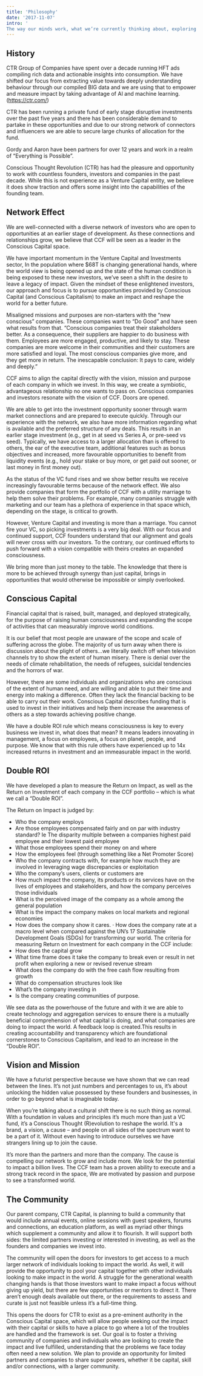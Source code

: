 ```yaml
---
title: 'Philosophy'
date: '2017-11-07'
intro: '
The way our minds work, what we’re currently thinking about, exploring and our continued revelations.'
---
```


## History

CTR Group of Companies have spent over a decade running HFT ads compiling rich data and actionable insights into consumption. We have shifted our focus from extracting value towards deeply understanding behaviour through our compiled BIG data and we are using that to empower and measure impact by taking advantage of AI and machine learning. (https://ctr.com/)

CTR has been running a private fund of early stage disruptive investments over the past five years and there has been considerable demand to partake in these opportunities and due to our strong network of connectors and influencers we are able to secure large chunks of allocation for the fund.

Gordy and Aaron have been partners for over 12 years and work in a realm of “Everything is Possible”.

Conscious Thought Revolution (CTR) has had the pleasure and opportunity to work with countless founders, investors and companies in the past decade. While this is not experience as a Venture Capital entity, we believe it does show traction and offers some insight into the capabilities of the founding team.

## Network Effect

We are well-connected with a diverse network of investors who are open to opportunities at an earlier stage of development. As these connections and relationships grow, we believe that CCF will be seen as a leader in the Conscious Capital space.

We have important momentum in the Venture Capital and Investments sector, In the population where \$68T is changing generational hands, where the world view is being opened up and the state of the human condition is being exposed to these new investors, we’ve seen a shift in the desire to leave a legacy of impact. Given the mindset of these enlightened investors, our approach and focus is to pursue opportunities provided by Conscious Capital (and Conscious Capitalism) to make an impact and reshape the world for a better future.

Misaligned missions and purposes are non-starters with the “new conscious” companies. These companies want to “Do Good” and have seen what results from that. “Conscious companies treat their stakeholders better. As a consequence, their suppliers are happier to do business with them. Employees are more engaged, productive, and likely to stay. These companies are more welcome in their communities and their customers are more satisfied and loyal. The most conscious companies give more, and they get more in return. The inescapable conclusion: It pays to care, widely and deeply.”

CCF aims to align the capital directly with the vision, mission and purpose of each company in which we invest. In this way, we create a symbiotic, advantageous relationship no one wants to pass on. Conscious companies and investors resonate with the vision of CCF. Doors are opened.

We are able to get into the investment opportunity sooner through warm market connections and are prepared to execute quickly. Through our experience with the network, we also have more information regarding what is available and the preferred structure of any deals. This results in an earlier stage investment (e.g., get in at seed vs Series A, or pre-seed vs seed). Typically, we have access to a larger allocation than is offered to others, the ear of the executive team, additional features such as bonus objectives and increased, more favourable opportunities to benefit from liquidity events (e.g., hold your stake or buy more, or get paid out sooner, or last money in first money out).

As the status of the VC fund rises and we show better results we receive increasingly favourable terms because of the network effect. We also provide companies that form the portfolio of CCF with a utility marriage to help them solve their problems. For example, many companies struggle with marketing and our team has a plethora of experience in that space which, depending on the stage, is critical to growth.

However, Venture Capital and investing is more than a marriage. You cannot fire your VC, so picking investments is a very big deal. With our focus and continued support, CCF founders understand that our alignment and goals will never cross with our investors. To the contrary, our continued efforts to push forward with a vision compatible with theirs creates an expanded consciousness.

We bring more than just money to the table. The knowledge that there is more to be achieved through synergy than just capital, brings in opportunities that would otherwise be impossible or simply overlooked.

## Conscious Capital

Financial capital that is raised, built, managed, and deployed strategically, for the purpose of raising human consciousness and expanding the scope of activities that can measurably improve world conditions.

It is our belief that most people are unaware of the scope and scale of suffering across the globe. The majority of us turn away when there is discussion about the plight of others…we literally switch off when television channels try to show the extent of human misery. There is denial over the needs of climate rehabilitation, the needs of refugees, suicidal tendencies and the horrors of war.

However, there are some individuals and organizations who are conscious of the extent of human need, and are willing and able to put their time and energy into making a difference. Often they lack the financial backing to be able to carry out their work. Conscious Capital describes funding that is used to invest in their initiatives and help them increase the awareness of others as a step towards achieving positive change.

We have a double ROI rule which means consciousness is key to every business we invest in, what does that mean? It means leaders innovating in management, a focus on employees, a focus on planet, people, and purpose. We know that with this rule others have experienced up to 14x increased returns in investment and an immeasurable impact in the world.

## Double ROI

We have developed a plan to measure the Return on Impact, as well as the Return on Investment of each company in the CCF portfolio – which is what we call a “Double ROI”.

The Return on Impact is judged by:

- Who the company employs
- Are those employees compensated fairly and on par with industry standard? Ie The disparity multiple between a companies highest paid employee and their lowest paid employee
- What those employees spend their money on and where
- How the employees feel (through something like a Net Promoter Score)
- Who the company contracts with, for example how much they are involved in leveraging wage discrepancies or exploitation
- Who the company’s users, clients or customers are
- How much impact the company, its products or its services have on the lives of employees and stakeholders, and how the company perceives those individuals
- What is the perceived image of the company as a whole among the general population
- What is the impact the company makes on local markets and regional economies
- How does the company show it cares.
  · How does the company rate at a macro level when compared against the UN’s 17 Sustainable Development Goals (SDGs) for transforming our world.
  The criteria for measuring Return on Investment for each company in the CCF include:
- How does the capital grow
- What time frame does it take the company to break even or result in net profit when exploring a new or revised revenue stream
- What does the company do with the free cash flow resulting from growth
- What do compensation structures look like
- What’s the company investing in
- Is the company creating communities of purpose.

We see data as the powerhouse of the future and with it we are able to create technology and aggregation services to ensure there is a mutually beneficial comprehension of what capital is doing, and what companies are doing to impact the world. A feedback loop is created.This results in creating accountability and transparency which are foundational cornerstones to Conscious Capitalism, and lead to an increase in the “Double ROI”.

## Vision and Mission

We have a futurist perspective because we have shown that we can read between the lines. It’s not just numbers and percentages to us, it’s about unlocking the hidden value possessed by these founders and businesses, in order to go beyond what is imaginable today.

When you’re talking about a cultural shift there is no such thing as normal. With a foundation in values and principles it’s much more than just a VC fund, it’s a Conscious Thought (R)evolution to reshape the world. It's a brand, a vision, a cause – and people on all sides of the spectrum want to be a part of it. Without even having to introduce ourselves we have strangers lining up to join the cause.

It’s more than the partners and more than the company. The cause is compelling our network to grow and include more. We look for the potential to impact a billion lives. The CCF team has a proven ability to execute and a strong track record in the space, We are motivated by passion and purpose to see a transformed world.

## The Community

Our parent company, CTR Capital, is planning to build a community that would include annual events, online sessions with guest speakers, forums and connections, an education platform, as well as myriad other things which supplement a community and allow it to flourish. It will support both sides: the limited partners investing or interested in investing, as well as the founders and companies we invest into.

The community will open the doors for investors to get access to a much larger network of individuals looking to impact the world. As well, it will provide the opportunity to pool your capital together with other individuals looking to make impact in the world. A struggle for the generational wealth changing hands is that those investors want to make impact a focus without giving up yield, but there are few opportunities or mentors to direct it. There aren’t enough deals available out there, or the requirements to assess and curate is just not feasible unless it’s a full-time thing.

This opens the doors for CTR to exist as a pre-eminent authority in the Conscious Capital space, which will allow people seeking out the impact with their capital or skills to have a place to go where a lot of the troubles are handled and the framework is set. Our goal is to foster a thriving community of companies and individuals who are looking to create the impact and live fulfilled, understanding that the problems we face today often need a new solution. We plan to provide an opportunity for limited partners and companies to share super powers, whether it be capital, skill and/or connections, with a larger community.
